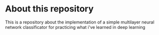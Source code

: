 # About this repository
This is a repository about the implementation of a simple multilayer neural network classificator for practicing what i've learned in deep learning
